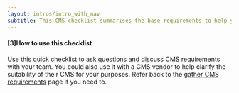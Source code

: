 ```yaml
---
layout: intros/intro_with_nav
subtitle: This CMS checklist summarises the base requirements to help you get clear on what you need from a CMS.
---
```

#### [3]How to use this checklist
Use this quick checklist to ask questions and discuss CMS requirements with your team. You could also use it with a CMS vendor to help clarify the suitability of their CMS for your purposes. Refer back to the [gather CMS requirements](/content-strategy/content-management-system/cms-requirements/) page if you need to.
